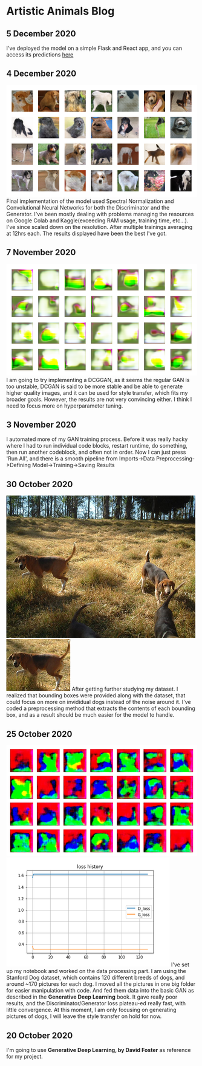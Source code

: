 # Artistic Animals Blog #

## 5 December 2020 ##
I've deployed the model on a simple Flask and React app, and you can access its predictions [here](https://xinxin001.github.io/ArtisticAnimalsWebApp/)

## 4 December 2020 ## 
![train](/images/gan/final_output_sample.png)
Final implementation of the model used Spectral Normalization and Convolutional Neural Networks for both the Discriminator and the Generator. I've been mostly dealing with problems managing the resources on Google Colab and Kaggle(exceeding RAM usage, training time, etc...). I've since scaled down on the resolution. After multiple trainings averaging at 12hrs each. The results displayed have been the best I've got.

## 7 November 2020 ##
![train](/images/gan/train-129.png)
I am going to try implementing a DCGGAN, as it seems the regular GAN is too unstable, DCGAN is said to be more stable and be able to generate higher quality images, and it can be used for style transfer, which fits my broader goals. However, the results are not very convincing either. I think I need to focus more on hyperparameter tuning.

## 3 November 2020 ##
I automated more of my GAN training process. Before it was really hacky where I had to run individual code blocks, restart runtime, do something, then run another codeblock, and often not in order. Now I can just press 'Run All', and there is a smooth pipeline from Imports->Data Preprocessing->Defining Model->Training->Saving Results

## 30 October 2020 ## 
![dogs](/images/gan/dogs.png)
![cdog](/images/gan/cdog.png)
After getting further studying my dataset. I realized that bounding boxes were provided along with the dataset, that could focus on more on invididual dogs instead of the noise around it. I've coded a preprocessing method that extracts the contents of each bounding box, and as a result should be much easier for the model to handle.

## 25 October 2020 ## 
![sample](/images/train-50.png)
![loss](/images/loss_history.png)
I've set up my notebook and worked on the data processing part. I am using the Stanford Dog dataset, which contains 120 different breeds of dogs, and around ~170 pictures for each dog. I moved all the pictures in one big folder for easier manipulation with code. And fed them data into the basic GAN as described in the **Generative Deep Learning** book. It gave really poor results, and the Discriminator/Generator loss plateau-ed really fast, with little convergence. At this moment, I am only focusing on generating pictures of dogs, I will leave the style transfer on hold for now.

## 20 October 2020 ## 
I'm going to use **Generative Deep Learning, by David Foster** as reference for my project. 
